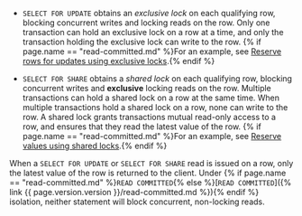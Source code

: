- `SELECT FOR UPDATE` obtains an *exclusive lock* on each qualifying row, blocking concurrent writes and locking reads on the row. Only one transaction can hold an exclusive lock on a row at a time, and only the transaction holding the exclusive lock can write to the row. {% if page.name == "read-committed.md" %}For an example, see [Reserve rows for updates using exclusive locks](#reserve-rows-for-updates-using-exclusive-locks).{% endif %}

- `SELECT FOR SHARE` obtains a *shared lock* on each qualifying row, blocking concurrent writes and **exclusive** locking reads on the row. Multiple transactions can hold a shared lock on a row at the same time. When multiple transactions hold a shared lock on a row, none can write to the row. A shared lock grants transactions mutual read-only access to a row, and ensures that they read the latest value of the row. {% if page.name == "read-committed.md" %}For an example, see [Reserve values using shared locks](#reserve-row-values-using-shared-locks).{% endif %}

When a `SELECT FOR UPDATE` or `SELECT FOR SHARE` read is issued on a row, only the latest value of the row is returned to the client. Under {% if page.name == "read-committed.md" %}`READ COMMITTED`{% else %}[`READ COMMITTED`]({% link {{ page.version.version }}/read-committed.md %}){% endif %} isolation, neither statement will block concurrent, non-locking reads.